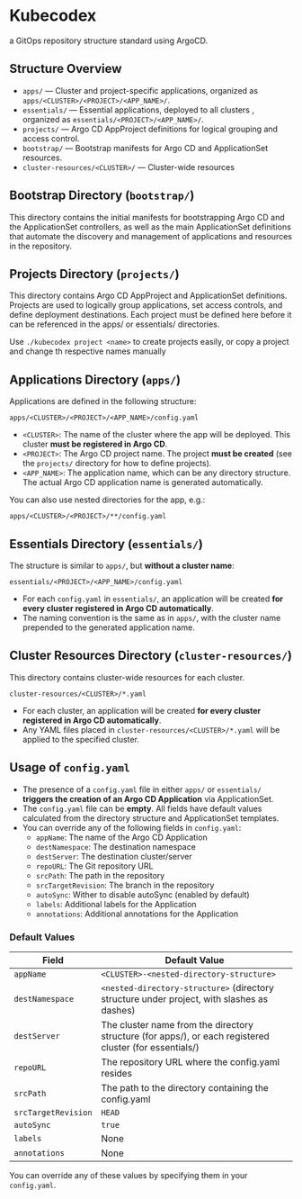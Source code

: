 # Kubecodex

a GitOps repository structure standard using ArgoCD.

## Structure Overview

- `apps/` — Cluster and project-specific applications, organized as `apps/<CLUSTER>/<PROJECT>/<APP_NAME>/`.
- `essentials/` — Essential applications, deployed to all clusters , organized as `essentials/<PROJECT>/<APP_NAME>/`.
- `projects/` — Argo CD AppProject definitions for logical grouping and access control.
- `bootstrap/` — Bootstrap manifests for Argo CD and ApplicationSet resources.
- `cluster-resources/<CLUSTER>/` — Cluster-wide resources

## Bootstrap Directory (`bootstrap/`)

This directory contains the initial manifests for bootstrapping Argo CD and the ApplicationSet controllers, as well as the main ApplicationSet definitions that automate the discovery and management of applications and resources in the repository.

## Projects Directory (`projects/`)

This directory contains Argo CD AppProject and ApplicationSet definitions. Projects are used to logically group applications, set access controls, and define deployment destinations. Each project must be defined here before it can be referenced in the apps/ or essentials/ directories.

Use `./kubecodex project <name>` to create projects easily, or copy a project and change th respective names manually


## Applications Directory (`apps/`)

Applications are defined in the following structure:

```
apps/<CLUSTER>/<PROJECT>/<APP_NAME>/config.yaml
```

- `<CLUSTER>`: The name of the cluster where the app will be deployed. This cluster **must be registered in Argo CD**.
- `<PROJECT>`: The Argo CD project name. The project **must be created** (see the `projects/` directory for how to define projects).
- `<APP_NAME>`: The application name, which can be any directory structure. The actual Argo CD application name is generated automatically.

You can also use nested directories for the app, e.g.:

```
apps/<CLUSTER>/<PROJECT>/**/config.yaml
```

## Essentials Directory (`essentials/`)

The structure is similar to `apps/`, but **without a cluster name**:

```
essentials/<PROJECT>/<APP_NAME>/config.yaml
```

- For each `config.yaml` in `essentials/`, an application will be created **for every cluster registered in Argo CD automatically**.
- The naming convention is the same as in `apps/`, with the cluster name prepended to the generated application name.

## Cluster Resources Directory (`cluster-resources/`)

This directory contains cluster-wide resources for each cluster.

```
cluster-resources/<CLUSTER>/*.yaml
```

- For each cluster, an application will be created **for every cluster registered in Argo CD automatically**.
- Any YAML files placed in `cluster-resources/<CLUSTER>/*.yaml` will be applied to the specified cluster.

## Usage of `config.yaml`

- The presence of a `config.yaml` file in either `apps/` or `essentials/` **triggers the creation of an Argo CD Application** via ApplicationSet.
- The `config.yaml` file can be **empty**. All fields have default values calculated from the directory structure and ApplicationSet templates.
- You can override any of the following fields in `config.yaml`:
  - `appName`: The name of the Argo CD Application 
  - `destNamespace`: The destination namespace 
  - `destServer`: The destination cluster/server 
  - `repoURL`: The Git repository URL 
  - `srcPath`: The path in the repository 
  - `srcTargetRevision`: The branch in the repository
  - `autoSync`: Wither to disable autoSync (enabled by default)
  - `labels`: Additional labels for the Application 
  - `annotations`: Additional annotations for the Application 

### Default Values

| Field           | Default Value                                                                                 |
|-----------------|---------------------------------------------------------------------------------------------|
| `appName`       | `<CLUSTER>-<nested-directory-structure>` 
| `destNamespace` | `<nested-directory-structure>` (directory structure under project, with slashes as dashes)   |
| `destServer`    | The cluster name from the directory structure (for apps/), or each registered cluster (for essentials/) |
| `repoURL`       | The repository URL where the config.yaml resides                                            |
| `srcPath`       | The path to the directory containing the config.yaml                                        |
| `srcTargetRevision`       | `HEAD`                                       |
| `autoSync`       | `true`                                       |
| `labels`        | None                                                                                        |
| `annotations`   | None                                                                                        |

You can override any of these values by specifying them in your `config.yaml`.
